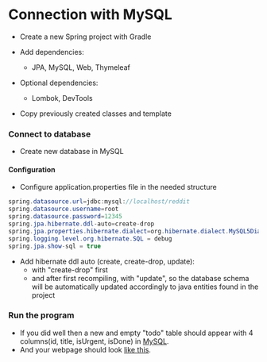 # Connection with MySQL
- Create a new Spring project with Gradle
- Add dependencies:
  - JPA, MySQL, Web, Thymeleaf
- Optional dependencies:
  - Lombok, DevTools


- Copy previously created classes and template

### Connect to database
- Create new database in MySQL

#### Configuration
- Configure application.properties file in the needed structure

```java
spring.datasource.url=jdbc:mysql://localhost/reddit
spring.datasource.username=root
spring.datasource.password=12345
spring.jpa.hibernate.ddl-auto=create-drop
spring.jpa.properties.hibernate.dialect=org.hibernate.dialect.MySQL5Dialect
spring.logging.level.org.hibernate.SQL = debug
spring.jpa.show-sql = true
```

- Add hibernate ddl auto (create, create-drop, update):         
  - with "create-drop" first
  - and after first recompiling, with "update", so the database schema will be automatically updated accordingly to java entities found in the project



### Run the program
- If you did well then a new and empty "todo" table should appear with 4 columns(id, title, isUrgent, isDone) in [MySQL](../assets/EmptyTodosWB.PNG).
- And your webpage should look [like this](../assets/EmptyTodos.PNG).
